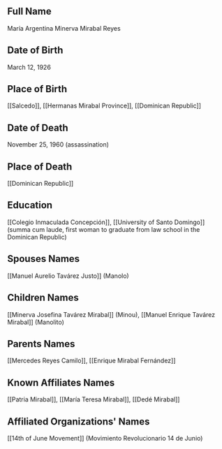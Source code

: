 ## Full Name
María Argentina Minerva Mirabal Reyes

## Date of Birth
March 12, 1926

## Place of Birth
[[Salcedo]], [[Hermanas Mirabal Province]], [[Dominican Republic]]

## Date of Death
November 25, 1960 (assassination)

## Place of Death
[[Dominican Republic]]

## Education
[[Colegio Inmaculada Concepción]],
[[University of Santo Domingo]] (summa cum laude, first woman to graduate from law school in the Dominican Republic)

## Spouses Names
[[Manuel Aurelio Tavárez Justo]] (Manolo)

## Children Names
[[Minerva Josefina Tavárez Mirabal]] (Minou), [[Manuel Enrique Tavárez Mirabal]] (Manolito)

## Parents Names
[[Mercedes Reyes Camilo]], [[Enrique Mirabal Fernández]]

## Known Affiliates Names
[[Patria Mirabal]],
[[María Teresa Mirabal]],
[[Dedé Mirabal]]

## Affiliated Organizations' Names
[[14th of June Movement]] (Movimiento Revolucionario 14 de Junio)

